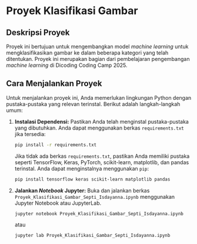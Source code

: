 # Proyek Klasifikasi Gambar

## Deskripsi Proyek

Proyek ini bertujuan untuk mengembangkan model *machine learning* untuk mengklasifikasikan gambar ke dalam beberapa kategori yang telah ditentukan. Proyek ini merupakan bagian dari pembelajaran pengembangan *machine learning* di Dicoding Coding Camp 2025.


## Cara Menjalankan Proyek

Untuk menjalankan proyek ini, Anda memerlukan lingkungan Python dengan pustaka-pustaka yang relevan terinstal. Berikut adalah langkah-langkah umum:

1.  **Instalasi Dependensi:** Pastikan Anda telah menginstal pustaka-pustaka yang dibutuhkan. Anda dapat menggunakan berkas `requirements.txt` jika tersedia:

    ```bash
    pip install -r requirements.txt
    ```

    Jika tidak ada berkas `requirements.txt`, pastikan Anda memiliki pustaka seperti TensorFlow, Keras, PyTorch, scikit-learn, matplotlib, dan pandas terinstal. Anda dapat menginstalnya menggunakan `pip`:

    ```bash
    pip install tensorflow keras scikit-learn matplotlib pandas
    ```


2.  **Jalankan *Notebook* Jupyter:** Buka dan jalankan berkas `Proyek_Klasifikasi_Gambar_Septi_Isdayanna.ipynb` menggunakan Jupyter Notebook atau JupyterLab.

    ```bash
    jupyter notebook Proyek_Klasifikasi_Gambar_Septi_Isdayanna.ipynb
    ```

    atau

    ```bash
    jupyter lab Proyek_Klasifikasi_Gambar_Septi_Isdayanna.ipynb
    ```

